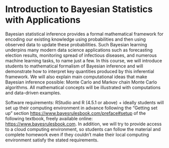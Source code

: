 # Introduction to Bayesian Statistics with Applications

Bayesian statistical inference provides a formal mathematical framework for encoding our existing knowledge using probabilities and then using observed data to update these probabilities. Such Bayesian learning underpins many modern data science applications such as forecasting election results, monitoring spread of infectious diseases, and numerous machine learning tasks, to name just a few. In this course, we will introduce students to mathematical formalism of Bayesian inference and will demonstrate how to interpret key quantities produced by this inferential framework. We will also explain main computational ideas that make Bayesian inference possible: Monte Carlo and Markov chain Monte Carlo algorithms. All mathematical concepts will be illustrated with computations and data-driven examples.

Software requirements: RStudio and R (4.5.1 or above) + ideally students will set up their computing environment in advance following the “Getting set up” section https://www.bayesrulesbook.com/preface#setup of the following textbook, freely available online: https://www.bayesrulesbook.com. In addition, we will try to provide access to a cloud computing environment, so students can follow the material and complete homework even if they couldn’t make their local computing environment satisfy the stated requirements.

